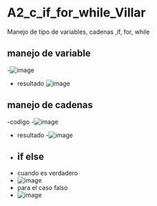 # A2_c_if_for_while_Villar
Manejo de tipo de variables, cadenas ,if, for, while
## manejo de variable
-![image](https://github.com/user-attachments/assets/15b4b9ca-8b39-4bdc-827e-9174aef28097)
- resultado
![image](https://github.com/user-attachments/assets/da4ef7d5-d435-4c0a-beb1-3967ec6a46d7)
## manejo de cadenas
-codigo
-![image](https://github.com/user-attachments/assets/81f4c352-2230-4554-ba5d-e3e4859c7a17)
- resultado
-![image](https://github.com/user-attachments/assets/f4b05aa4-0454-42bc-9351-6b7f38c788f2)
- ## if else
- cuando es verdadero
- ![image](https://github.com/user-attachments/assets/4e2de51d-a41f-4efa-a193-e73490d81d55)
- para el caso falso
- ![image](https://github.com/user-attachments/assets/448a7f0d-12ff-4d61-8491-5402b01f22a5)




